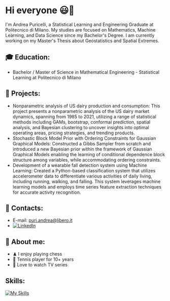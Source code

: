 # Hi everyone 😃👋
I'm Andrea Puricelli, a Statistical Learning and Engineering Graduate at Politecnico di Milano. My studies are focused on Mathematics, Machine Learning, and Data Science since my Bachelor's Degree. I am currently working on my Master's Thesis about Geostatistics and Spatial Extremes. 

## 🎓 Education:
- Bachelor / Master of Science in  Mathematical Engineering - Statistical Learning at Politecnico di Milano
## 📌 Projects:
- Nonparametric analysis of US dairy production and consumption: This project presents a nonparametric analysis of the US dairy market dynamics, spanning from 1985 to 2021, utilizing a range of statistical methods including GAMs, bootstrap, conformal prediction, spatial analysis, and Bayesian clustering to uncover insights into optimal operating areas, pricing strategies, and trending products.
- Stochastic Block Model Prior with Ordering Constraints for Gaussian Graphical Models: Constructed a Gibbs Sampler from scratch and introduced a new Bayesian prior within the framework of Gaussian Graphical Models enabling the learning of conditional dependence block structure among variables, while accommodating ordering constraints.
- Development of a wearable fall detection system using Machine Learning: Created a Python-based classification system that utilizes accelerometer data to differentiate various activities of daily living, including running, walking, and falling. This system leverages machine learning models and employs time series feature extraction techniques for accurate activity recognition.
## 📢 Contacts:
- E-mail: puri.andrea@libero.it
-  [![LinkedIn](https://img.shields.io/badge/LinkedIn)](https://www.linkedin.com/in/andrea-puricelli-/)
## 👦 About me:
- ♟ I enjoy playing chess
- 🎾 Tennis player for 10+ years
- 🐲 Love to watch TV series
## Skills:
[![My Skills](https://skillicons.dev/icons?i=py,r,matlab,cpp,c)](https://skillicons.dev)
